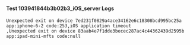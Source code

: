#### Test 103941844b3b02b3_iOS_server Logs


```
Unexpected exit on device 7ed231f0829a4ace34162e6c18308bcd995bc25a app:iphone-6-2 code:253,iOS application timeout
,Unexpected exit on device 83aab4e7f1dde3becec287ac4c44362439d2595b app:ipad-mini-mfts code:null
```
